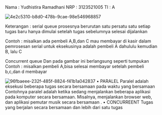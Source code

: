 Nama : Yudhistira Ramadhani
NRP : 3123521005
TI : A


![4e2c5310-b8d0-478b-9cae-98e546968857](https://github.com/YudhistiraRamadhani/SysOp24-3123521005/assets/154694700/03bff15b-1537-4f6c-bc48-d8c4f000e718)

Keterangan :  serial queue prosesnya berurutan satu persatu satu  setiap tugas baru hanya dimulai setelah tugas sebelumnya selesai dijalankan 

Contoh :  misalkan ada pembeli A,B,dan C mau membayar di kasir  dalam pemrosesan serial untuk eksekusinya adalah pembeli A dahululu  kemudian B, lalu C  

Concurrent  queue
Dan pada gambar ini berlangsung seperti tumpukan
Contoh : misalkan pembeli A,bisa selesai membayar setelah pembeli b,c,dan d membayar

![96fbaeee-232f-485f-8824-f41b1a042837](https://github.com/YudhistiraRamadhani/SysOp24-3123521005/assets/154694700/74ac1cd4-3b31-4669-9c61-e53b08050db8)
•	PARALEL
Paralel adalah eksekusi beberapa tugas secara bersamaan pada waktu yang bersamaan 
Contohnya   paralel adalah ketika  sedang menjalankan beberapa aplikasi pada komputer  secara bersamaan. Misalnya,  menjalankan browser web, dan aplikasi pemutar musik secara bersamaan .
•	CONCURREENT
Tugas yang berjalan secara bersamaan dan lebih dari satu tugas  



